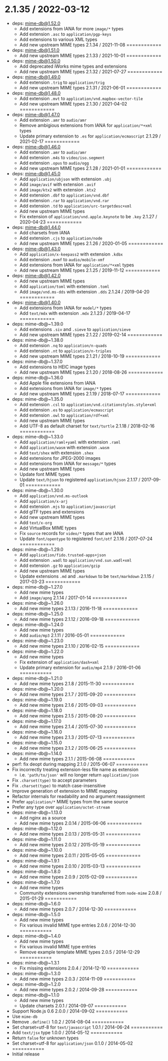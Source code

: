 2.1.35 / 2022-03-12
============
  * deps: mime-db@1.52.0
    - Add extensions from IANA for more `image/*` types
    - Add extension `.asc` to `application/pgp-keys`
    - Add extensions to various XML types
    - Add new upstream MIME types
2.1.34 / 2021-11-08
============
  * deps: mime-db@1.51.0
    - Add new upstream MIME types
2.1.33 / 2021-10-01
============
  * deps: mime-db@1.50.0
    - Add deprecated iWorks mime types and extensions
    - Add new upstream MIME types
2.1.32 / 2021-07-27
============
  * deps: mime-db@1.49.0
    - Add extension `.trig` to `application/trig`
    - Add new upstream MIME types
2.1.31 / 2021-06-01
============
  * deps: mime-db@1.48.0
    - Add extension `.mvt` to `application/vnd.mapbox-vector-tile`
    - Add new upstream MIME types
2.1.30 / 2021-04-02
============
  * deps: mime-db@1.47.0
    - Add extension `.amr` to `audio/amr`
    - Remove ambigious extensions from IANA for `application/*+xml` types
    - Update primary extension to `.es` for `application/ecmascript`
2.1.29 / 2021-02-17
============
  * deps: mime-db@1.46.0
    - Add extension `.amr` to `audio/amr`
    - Add extension `.m4s` to `video/iso.segment`
    - Add extension `.opus` to `audio/ogg`
    - Add new upstream MIME types
2.1.28 / 2021-01-01
============
  * deps: mime-db@1.45.0
    - Add `application/ubjson` with extension `.ubj`
    - Add `image/avif` with extension `.avif`
    - Add `image/ktx2` with extension `.ktx2`
    - Add extension `.dbf` to `application/vnd.dbf`
    - Add extension `.rar` to `application/vnd.rar`
    - Add extension `.td` to `application/urc-targetdesc+xml`
    - Add new upstream MIME types
    - Fix extension of `application/vnd.apple.keynote` to be `.key`
2.1.27 / 2020-04-23
============
  * deps: mime-db@1.44.0
    - Add charsets from IANA
    - Add extension `.cjs` to `application/node`
    - Add new upstream MIME types
2.1.26 / 2020-01-05
============
  * deps: mime-db@1.43.0
    - Add `application/x-keepass2` with extension `.kdbx`
    - Add extension `.mxmf` to `audio/mobile-xmf`
    - Add extensions from IANA for `application/*+xml` types
    - Add new upstream MIME types
2.1.25 / 2019-11-12
============
  * deps: mime-db@1.42.0
    - Add new upstream MIME types
    - Add `application/toml` with extension `.toml`
    - Add `image/vnd.ms-dds` with extension `.dds`
2.1.24 / 2019-04-20
============
  * deps: mime-db@1.40.0
    - Add extensions from IANA for `model/*` types
    - Add `text/mdx` with extension `.mdx`
2.1.23 / 2019-04-17
============
  * deps: mime-db@~1.39.0
    - Add extensions `.siv` and `.sieve` to `application/sieve`
    - Add new upstream MIME types
2.1.22 / 2019-02-14
============
  * deps: mime-db@~1.38.0
    - Add extension `.nq` to `application/n-quads`
    - Add extension `.nt` to `application/n-triples`
    - Add new upstream MIME types
2.1.21 / 2018-10-19
============
  * deps: mime-db@~1.37.0
    - Add extensions to HEIC image types
    - Add new upstream MIME types
2.1.20 / 2018-08-26
============
  * deps: mime-db@~1.36.0
    - Add Apple file extensions from IANA
    - Add extensions from IANA for `image/*` types
    - Add new upstream MIME types
2.1.19 / 2018-07-17
============
  * deps: mime-db@~1.35.0
    - Add extension `.csl` to `application/vnd.citationstyles.style+xml`
    - Add extension `.es` to `application/ecmascript`
    - Add extension `.owl` to `application/rdf+xml`
    - Add new upstream MIME types
    - Add UTF-8 as default charset for `text/turtle`
2.1.18 / 2018-02-16
============
  * deps: mime-db@~1.33.0
    - Add `application/raml+yaml` with extension `.raml`
    - Add `application/wasm` with extension `.wasm`
    - Add `text/shex` with extension `.shex`
    - Add extensions for JPEG-2000 images
    - Add extensions from IANA for `message/*` types
    - Add new upstream MIME types
    - Update font MIME types
    - Update `text/hjson` to registered `application/hjson`
2.1.17 / 2017-09-01
============
  * deps: mime-db@~1.30.0
    - Add `application/vnd.ms-outlook`
    - Add `application/x-arj`
    - Add extension `.mjs` to `application/javascript`
    - Add glTF types and extensions
    - Add new upstream MIME types
    - Add `text/x-org`
    - Add VirtualBox MIME types
    - Fix `source` records for `video/*` types that are IANA
    - Update `font/opentype` to registered `font/otf`
2.1.16 / 2017-07-24
============
  * deps: mime-db@~1.29.0
    - Add `application/fido.trusted-apps+json`
    - Add extension `.wadl` to `application/vnd.sun.wadl+xml`
    - Add extension `.gz` to `application/gzip`
    - Add new upstream MIME types
    - Update extensions `.md` and `.markdown` to be `text/markdown`
2.1.15 / 2017-03-23
============
  * deps: mime-db@~1.27.0
    - Add new mime types
    - Add `image/apng`
2.1.14 / 2017-01-14
============
  * deps: mime-db@~1.26.0
    - Add new mime types
2.1.13 / 2016-11-18
============
  * deps: mime-db@~1.25.0
    - Add new mime types
2.1.12 / 2016-09-18
============
  * deps: mime-db@~1.24.0
    - Add new mime types
    - Add `audio/mp3`
2.1.11 / 2016-05-01
============
  * deps: mime-db@~1.23.0
    - Add new mime types
2.1.10 / 2016-02-15
============
  * deps: mime-db@~1.22.0
    - Add new mime types
    - Fix extension of `application/dash+xml`
    - Update primary extension for `audio/mp4`
2.1.9 / 2016-01-06
===========
  * deps: mime-db@~1.21.0
    - Add new mime types
2.1.8 / 2015-11-30
===========
  * deps: mime-db@~1.20.0
    - Add new mime types
2.1.7 / 2015-09-20
===========
  * deps: mime-db@~1.19.0
    - Add new mime types
2.1.6 / 2015-09-03
===========
  * deps: mime-db@~1.18.0
    - Add new mime types
2.1.5 / 2015-08-20
===========
  * deps: mime-db@~1.17.0
    - Add new mime types
2.1.4 / 2015-07-30
===========
  * deps: mime-db@~1.16.0
    - Add new mime types
2.1.3 / 2015-07-13
===========
  * deps: mime-db@~1.15.0
    - Add new mime types
2.1.2 / 2015-06-25
===========
  * deps: mime-db@~1.14.0
    - Add new mime types
2.1.1 / 2015-06-08
===========
  * perf: fix deopt during mapping
2.1.0 / 2015-06-07
===========
  * Fix incorrectly treating extension-less file name as extension
    - i.e. `'path/to/json'` will no longer return `application/json`
  * Fix `.charset(type)` to accept parameters
  * Fix `.charset(type)` to match case-insensitive
  * Improve generation of extension to MIME mapping
  * Refactor internals for readability and no argument reassignment
  * Prefer `application/*` MIME types from the same source
  * Prefer any type over `application/octet-stream`
  * deps: mime-db@~1.13.0
    - Add nginx as a source
    - Add new mime types
2.0.14 / 2015-06-06
============
  * deps: mime-db@~1.12.0
    - Add new mime types
2.0.13 / 2015-05-31
============
  * deps: mime-db@~1.11.0
    - Add new mime types
2.0.12 / 2015-05-19
============
  * deps: mime-db@~1.10.0
    - Add new mime types
2.0.11 / 2015-05-05
============
  * deps: mime-db@~1.9.1
    - Add new mime types
2.0.10 / 2015-03-13
============
  * deps: mime-db@~1.8.0
    - Add new mime types
2.0.9 / 2015-02-09
===========
  * deps: mime-db@~1.7.0
    - Add new mime types
    - Community extensions ownership transferred from `node-mime`
2.0.8 / 2015-01-29
===========
  * deps: mime-db@~1.6.0
    - Add new mime types
2.0.7 / 2014-12-30
===========
  * deps: mime-db@~1.5.0
    - Add new mime types
    - Fix various invalid MIME type entries
2.0.6 / 2014-12-30
===========
  * deps: mime-db@~1.4.0
    - Add new mime types
    - Fix various invalid MIME type entries
    - Remove example template MIME types
2.0.5 / 2014-12-29
===========
  * deps: mime-db@~1.3.1
    - Fix missing extensions
2.0.4 / 2014-12-10
===========
  * deps: mime-db@~1.3.0
    - Add new mime types
2.0.3 / 2014-11-09
===========
  * deps: mime-db@~1.2.0
    - Add new mime types
2.0.2 / 2014-09-28
===========
  * deps: mime-db@~1.1.0
    - Add new mime types
    - Update charsets
2.0.1 / 2014-09-07
===========
  * Support Node.js 0.6
2.0.0 / 2014-09-02
===========
  * Use `mime-db`
  * Remove `.define()`
1.0.2 / 2014-08-04
===========
  * Set charset=utf-8 for `text/javascript`
1.0.1 / 2014-06-24
===========
  * Add `text/jsx` type
1.0.0 / 2014-05-12
===========
  * Return `false` for unknown types
  * Set charset=utf-8 for `application/json`
0.1.0 / 2014-05-02
===========
  * Initial release
